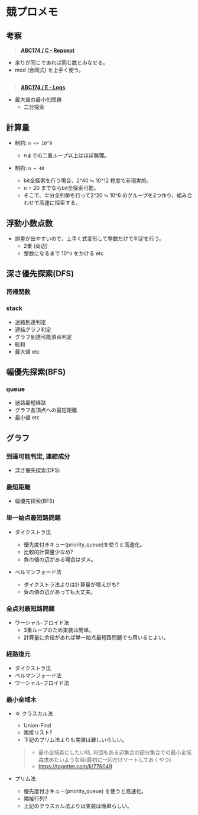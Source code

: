# 競プロメモ

## 考察
 > [**ABC174 / C - Repsept**](https://atcoder.jp/contests/abc174/tasks/abc174_c)
 - 余りが同じであれば同じ数とみなせる。
 - mod (合同式) を上手く使う。
##  
 > [**ABC174 / E - Logs**](https://atcoder.jp/contests/abc174/tasks/abc174_e)
 - 最大値の最小化問題
   - 二分探索

## 計算量
 - 制約: `n <= 10^9`
   - nまでの二重ループ以上はほぼ無理。
   
 - 制約: `n = 40`
   - bit全探索を行う場合、2^40 ≒ 10^12 程度で非現実的。
   - n = 20 までならbit全探索可能。
   - そこで、半分全列挙を行って2^20 ≒ 10^6 のグループを2つ作り、組み合わせで高速に探索する。
 
## 浮動小数点数
 - 誤差が出やすいので、上手く式変形して整数だけで判定を行う。
   - 2乗 (両辺)
   - 整数になるまで 10^n をかける etc

## 深さ優先探索(DFS)
 ### 再帰関数
 
 ### stack
 - 迷路到達判定
 - 連結グラフ判定
 - グラフ到達可能頂点判定
 - 総和
 - 最大値 etc
  
## 幅優先探索(BFS)
 ### queue
 - 迷路最短経路
 - グラフ各頂点への最短距離
 - 最小値 etc
 
## グラフ 
 ### 到達可能判定, 連結成分
  - 深さ優先探索(DFS)
 
 ### 最短距離
  - 幅優先探索(BFS)
 
 ### 単一始点最短路問題
  - ダイクストラ法
    - 優先度付きキュー(priority_queue)を使うと高速化。
    - 比較的計算量少なめ?
    - 負の値の辺がある場合はダメ。
   
  - ベルマンフォード法
    - ダイクストラ法よりは計算量が増えがち?
    - 負の値の辺があっても大丈夫。
 
 ### 全点対最短路問題
  - ワーシャル-フロイド法
    - 3重ループのため実装は簡単。
    - 計算量に余裕があれば単一始点最短路問題でも用いるとよい。
  
 ### 経路復元
  - ダイクストラ法
  - ベルマンフォード法
  - ワーシャル-フロイド法
  
 ### 最小全域木
  - ☆ クラスカル法
    - Union-Find    
    - 隣接リスト?
    - 下記のプリム法よりも実装は難しいらしい。
    > - 最小全域森にしたい時, 何回もある辺集合の部分集合での最小全域森求めたいような時(最初に一回だけソートしておくやつ)
    > - https://togetter.com/li/776049
    
  - プリム法
    - 優先度付きキュー(priority_queue) を使うと高速化。
    - 隣接行列?
    - 上記のクラスカル法よりは実装は簡単らしい。
